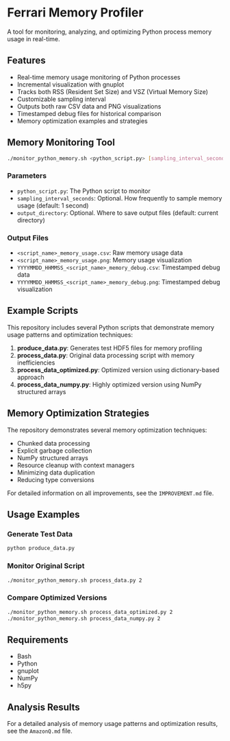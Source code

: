 # Ferrari Memory Profiler

A tool for monitoring, analyzing, and optimizing Python process memory usage in real-time.

## Features

- Real-time memory usage monitoring of Python processes
- Incremental visualization with gnuplot
- Tracks both RSS (Resident Set Size) and VSZ (Virtual Memory Size)
- Customizable sampling interval
- Outputs both raw CSV data and PNG visualizations
- Timestamped debug files for historical comparison
- Memory optimization examples and strategies

## Memory Monitoring Tool

```bash
./monitor_python_memory.sh <python_script.py> [sampling_interval_seconds] [output_directory]
```

### Parameters

- `python_script.py`: The Python script to monitor
- `sampling_interval_seconds`: Optional. How frequently to sample memory usage (default: 1 second)
- `output_directory`: Optional. Where to save output files (default: current directory)

### Output Files

- `<script_name>_memory_usage.csv`: Raw memory usage data
- `<script_name>_memory_usage.png`: Memory usage visualization
- `YYYYMMDD_HHMMSS_<script_name>_memory_debug.csv`: Timestamped debug data
- `YYYYMMDD_HHMMSS_<script_name>_memory_debug.png`: Timestamped debug visualization

## Example Scripts

This repository includes several Python scripts that demonstrate memory usage patterns and optimization techniques:

1. **produce_data.py**: Generates test HDF5 files for memory profiling
2. **process_data.py**: Original data processing script with memory inefficiencies
3. **process_data_optimized.py**: Optimized version using dictionary-based approach
4. **process_data_numpy.py**: Highly optimized version using NumPy structured arrays

## Memory Optimization Strategies

The repository demonstrates several memory optimization techniques:

- Chunked data processing
- Explicit garbage collection
- NumPy structured arrays
- Resource cleanup with context managers
- Minimizing data duplication
- Reducing type conversions

For detailed information on all improvements, see the `IMPROVEMENT.md` file.

## Usage Examples

### Generate Test Data

```bash
python produce_data.py
```

### Monitor Original Script

```bash
./monitor_python_memory.sh process_data.py 2
```

### Compare Optimized Versions

```bash
./monitor_python_memory.sh process_data_optimized.py 2
./monitor_python_memory.sh process_data_numpy.py 2
```

## Requirements

- Bash
- Python
- gnuplot
- NumPy
- h5py

## Analysis Results

For a detailed analysis of memory usage patterns and optimization results, see the `AmazonQ.md` file.
